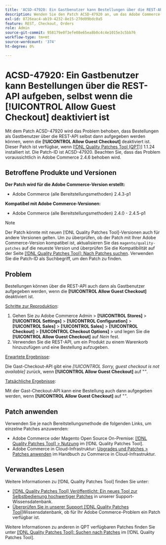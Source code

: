 ```yaml
---
title: 'ACSD-47920: Ein Gastbenutzer kann Bestellungen über die REST-API aufgeben, selbst wenn die [!UICONTROL Allow Guest Checkout] deaktiviert ist'
description: Wenden Sie den Patch ACSD-47920 an, um das Adobe Commerce-Problem zu beheben, bei dem Bestellungen als Gastbenutzer über die REST-API aufgegeben werden können, selbst wenn die [!UICONTROL Allow Guest Checkout] deaktiviert ist.
exl-id: 8726eac4-ab19-4232-8e15-270d09bdc0a5
feature: REST, Checkout, Orders
role: Admin
source-git-commit: 958179e0f3efe08e65ea8b0c4c4e1015e3c5bb76
workflow-type: tm+mt
source-wordcount: '374'
ht-degree: 0%

---
```


# ACSD-47920: Ein Gastbenutzer kann Bestellungen über die REST-API aufgeben, selbst wenn die **[!UICONTROL Allow Guest Checkout]** deaktiviert ist

Mit dem Patch ACSD-47920 wird das Problem behoben, dass Bestellungen als Gastbenutzer über die REST-API selbst dann aufgegeben werden können, wenn die **[!UICONTROL Allow Guest Checkout]** deaktiviert ist. Dieser Patch ist verfügbar, wenn [[!DNL Quality Patches Tool (QPT)]](/help/announcements/adobe-commerce-announcements/magento-quality-patches-released-new-tool-to-self-serve-quality-patches.md) 1.1.24 installiert ist. Die Patch-ID ist ACSD-47920. Beachten Sie, dass das Problem voraussichtlich in Adobe Commerce 2.4.6 behoben wird.

## Betroffene Produkte und Versionen

**Der Patch wird für die Adobe Commerce-Version erstellt:**

* Adobe Commerce (alle Bereitstellungsmethoden) 2.4.3-p1

**Kompatibel mit Adobe Commerce-Versionen:**

* Adobe Commerce (alle Bereitstellungsmethoden) 2.4.0 - 2.4.5-p1

>[!NOTE]
>
>Der Patch könnte mit neuen [!DNL Quality Patches Tool]-Versionen auch für andere Versionen gelten. Um zu überprüfen, ob der Patch mit Ihrer Adobe Commerce-Version kompatibel ist, aktualisieren Sie das `magento/quality-patches` auf die neueste Version und überprüfen Sie die Kompatibilität auf der Seite [[!DNL Quality Patches Tool]: Nach Patches suchen](https://experienceleague.adobe.com/tools/commerce-quality-patches/index.html). Verwenden Sie die Patch-ID als Suchbegriff, um den Patch zu finden.

## Problem

Bestellungen können über die REST-API auch dann als Gastbenutzer aufgegeben werden, wenn die **[!UICONTROL Allow Guest Checkout]** deaktiviert ist.

<u>Schritte zur Reproduktion</u>:

1. Gehen Sie zu Adobe Commerce Admin > **[!UICONTROL Stores]** > **[!UICONTROL Settings]** > **[!UICONTROL Configuration]** > **[!UICONTROL Sales]** > **[!UICONTROL Sales]** > **[!UICONTROL Checkout]** > **[!UICONTROL Checkout Options]** > und legen Sie die **[!UICONTROL Allow Guest Checkout]** auf _Nein_ fest.
1. Verwenden Sie die REST-API, um ein Produkt zu einem Warenkorb hinzuzufügen und eine Bestellung aufzugeben.

<u>Erwartete Ergebnisse</u>:

Die Gast-Checkout-API gibt eine *[!UICONTROL Sorry, guest checkout is not available]* zurück, wenn **[!UICONTROL Allow Guest Checkout]** auf &quot;_&quot;_.

<u>Tatsächliche Ergebnisse</u>:

Mit der Gast-Checkout-API kann eine Bestellung auch dann aufgegeben werden, wenn **[!UICONTROL Allow Guest Checkout]** auf &quot;_&quot;_.

## Patch anwenden

Verwenden Sie je nach Bereitstellungsmethode die folgenden Links, um einzelne Patches anzuwenden:

* Adobe Commerce oder Magento Open Source On-Premise: [[!DNL Quality Patches Tool] > Nutzung](https://experienceleague.adobe.com/docs/commerce-operations/tools/quality-patches-tool/usage.html) im [!DNL Quality Patches Tool].
* Adobe Commerce in Cloud-Infrastruktur: [Upgrades und Patches > Patches anwenden](https://experienceleague.adobe.com/docs/commerce-cloud-service/user-guide/develop/upgrade/apply-patches.html) im Handbuch zu Commerce in Cloud-Infrastruktur.

## Verwandtes Lesen

Weitere Informationen zu [!DNL Quality Patches Tool] finden Sie unter:

* [[!DNL Quality Patches Tool] Veröffentlicht: Ein neues Tool zur Selbstbedienung hochwertiger Patches](/help/announcements/adobe-commerce-announcements/magento-quality-patches-released-new-tool-to-self-serve-quality-patches.md) in unserer Support-Wissensdatenbank.
* [Überprüfen Sie in unserer Support [!DNL Quality Patches Tool]](/help/support-tools/patches-available-in-qpt-tool/check-patch-for-magento-issue-with-magento-quality-patches.md)Wissensdatenbank, ob für Ihr Adobe Commerce-Problem ein Patch verfügbar ist.

Weitere Informationen zu anderen in QPT verfügbaren Patches finden Sie unter [[!DNL Quality Patches Tool]: Suchen nach Patches](https://experienceleague.adobe.com/tools/commerce-quality-patches/index.html) im [!DNL Quality Patches Tool].
